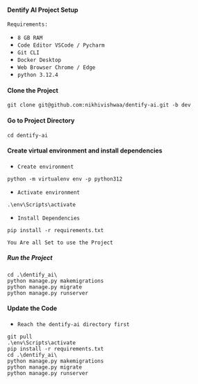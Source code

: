 #### Dentify AI Project Setup
`Requirements:`<br>
- `8 GB RAM`<br>
- `Code Editor VSCode / Pycharm`<br>
- `Git CLI`<br>
- `Docker Desktop`<br>
- `Web Browser Chrome / Edge`<br>
- `python 3.12.4`<br>
  
#### Clone the Project
```
git clone git@github.com:nikhivishwaa/dentify-ai.git -b dev
```

#### Go to Project Directory
```
cd dentify-ai
```

#### Create virtual environment and install dependencies
- `Create environment`<br>
```
python -m virtualenv env -p python312
```

- `Activate environment`<br>
```
.\env\Scripts\activate
```

- `Install Dependencies`<br>
```
pip install -r requirements.txt
```

`You Are all Set to use the Project`<br>


##### Run the Project
```
cd .\dentify_ai\
python manage.py makemigrations
python manage.py migrate
python manage.py runserver
```

#### Update the Code
- `Reach the dentify-ai directory first`<br>

```
git pull
.\env\Scripts\activate
pip install -r requirements.txt
cd .\dentify_ai\
python manage.py makemigrations
python manage.py migrate
python manage.py runserver
```
